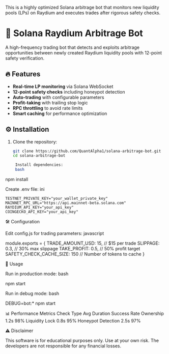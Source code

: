 This is a highly optimized Solana arbitrage bot that monitors new liquidity pools (LPs) on Raydium and executes trades after rigorous safety checks.

# 🚀 Solana Raydium Arbitrage Bot

A high-frequency trading bot that detects and exploits arbitrage opportunities between newly created Raydium liquidity pools with 12-point safety verification.



## 🔥 Features

- **Real-time LP monitoring** via Solana WebSocket
- **12-point safety checks** including honeypot detection
- **Auto-trading** with configurable parameters
- **Profit-taking** with trailing stop logic
- **RPC throttling** to avoid rate limits
- **Smart caching** for performance optimization

## ⚙️ Installation

1. Clone the repository:
   ```bash
   git clone https://github.com/QuantAlpha1/solana-arbitrage-bot.git
   cd solana-arbitrage-bot

    Install dependencies:
    bash

npm install

Create .env file:
ini

    TESTNET_PRIVATE_KEY="your_wallet_private_key"
    MAINNET_RPC_URL="https://api.mainnet-beta.solana.com"
    RAYDIUM_API_KEY="your_api_key"
    COINGECKO_API_KEY="your_api_key"

🛠 Configuration

Edit config.js for trading parameters:
javascript

module.exports = {
  TRADE_AMOUNT_USD: 15,       // $15 per trade
  SLIPPAGE: 0.3,              // 30% max slippage
  TAKE_PROFIT: 0.5,           // 50% profit target
  SAFETY_CHECK_CACHE_SIZE: 150 // Number of tokens to cache
}

🚀 Usage

Run in production mode:
bash

npm start

Run in debug mode:
bash

DEBUG=bot:* npm start

📊 Performance Metrics
Check Type	Avg Duration	Success Rate
Ownership	1.2s	98%
Liquidity Lock	0.8s	95%
Honeypot Detection	2.5s	97%

⚠️ Disclaimer

This software is for educational purposes only. Use at your own risk. The developers are not responsible for any financial losses.
